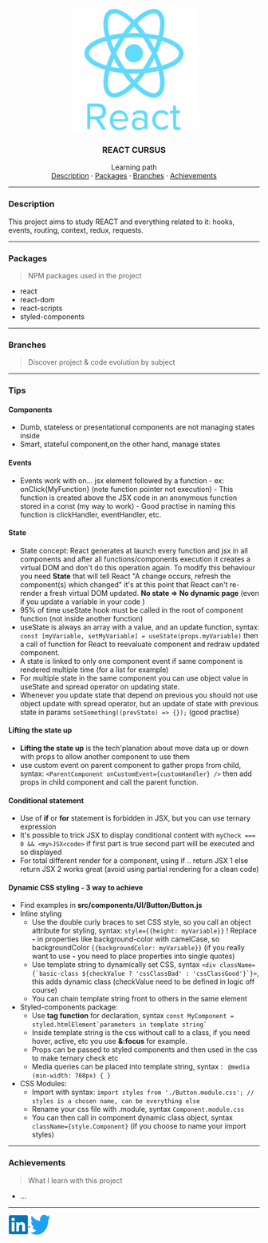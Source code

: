 
<!-- PROJECT LOGO -->
<br />
<p align="center">
  <a href="https://github.com/nicode-io/ReactCursus">
    <img src="https://github.com/devicons/devicon/blob/master/icons/react/react-original-wordmark.svg" alt="Logo" width="250" height=250">
  </a>

<h3 align="center">REACT CURSUS</h3>

  <p align="center">
    Learning path
    <br />
    <a href="#description">Description</a>
    ·
    <a href="#packages">Packages</a>
    ·
    <a href="#branches">Branches</a>
    ·
    <a href="#achievements">Achievements</a>
  </p>


---

### Description


This project aims to study REACT and everything related to it: hooks, events, routing, context, redux, requests.


---

### Packages
> NPM packages used in the project

-   react
-   react-dom
-   react-scripts
-   styled-components

---

### Branches
> Discover project & code evolution by subject

---

### Tips

####    Components
-   Dumb, stateless or presentational components are not managing states inside
-   Smart, stateful component,on the other hand, manage states

####    Events
-   Events work with on... jsx element followed by a function - ex: onClick{MyFunction} (note function pointer not execution) - This function is created above the JSX code in an anonymous function stored in a const (my way to work) - Good practise in naming this function is clickHandler, eventHandler, etc.

####    State
-   State concept: React generates at launch every function and jsx in all components and after all functions/components execution it creates a virtual DOM and don't do this operation again. To modify this behaviour you need **State** that will tell React "A change occurs, refresh the component(s) which changed" it's at this point that React can't re-render a fresh virtual DOM updated. **No state => No dynamic page** (even if you update a variable in your code )
-   95% of time useState hook must be called in the root of component function (not inside another function)
-   useState is always an array with a value, and an update function, syntax: ```const [myVariable, setMyVariable] = useState(props.myVariable)``` then a call of function for React to reevaluate component and redraw updated component.
-   A state is linked to only one component event if same component is rendered multiple time (for a list for example)
-   For multiple state in the same component you can use object value in useState and spread operator on updating state.
-   Whenever you update state that depend on previous you should not use object update with spread operator, but an update of state with previous state in params ```setSomething((prevState) => {});``` (good practise)

####    Lifting the state up
-   **Lifting the state up** is the tech'planation about move data up or down with props to allow another component to use them 
-   use custom event on parent component to gather props from child, syntax: ```<ParentComponent onCustomEvent={customHandler} />``` then add props in child component and call the parent function.

####    Conditional statement
-   Use of **if** or **for** statement is forbidden in JSX, but you can use ternary expression
-   It's possible to trick JSX to display conditional content with ```myCheck === 0 && <my>JSX<code>``` if first part is true second part will be executed and so displayed
-   For total different render for a component, using if .. return JSX 1 else return JSX 2 works great (avoid using partial rendering for a clean code)

####    Dynamic CSS styling - 3 way to achieve
-   Find examples in **src/components/UI/Button/Button.js**
-   Inline styling
    -   Use the double curly braces to set CSS style, so you call an object attribute for styling, syntax: ```style={{height: myVariable}}``` ! Replace **-** in properties like background-color with camelCase, so backgroundColor ```{{backgroundColor: myVariable}}``` (if you really want to use **-** you need to place properties into single quotes)
    -   Use template string to dynamically set CSS, syntax ```<div className={`basic-class ${checkValue ? 'cssClassBad' : 'cssClassGood'}`}>```, this adds dynamic class (checkValue need to be defined in logic off course)
    -   You can chain template string front to others in the same element
-   Styled-components package: 
    -   Use **tag function** for declaration, syntax ```const MyComponent = styled.htmlElement`parameters in template string` ```
    -   Inside template string is the css without call to a class, if you need hover, active, etc you use **&:focus** for example.
    -   Props can be passed to styled components and then used in the css to make ternary check etc 
    -   Media queries can be placed into template string, syntax : ``` @media (min-width: 768px) { }```
-   CSS Modules:
    -   Import with syntax: ```import styles from './Button.module.css'; // styles is a chosen name, can be everything else```
    -   Rename your css file with .module, syntax ```Component.module.css```
    -   You can then call in component dynamic class object, syntax ```className={style.Component}``` (if you choose to name your import styles)


---

### Achievements
> What I learn with this project


- ...

---

<a href="https://linkedin.com/in/nicolas-denoel">
  <img align="center" src="https://github.com/devicons/devicon/blob/master/icons/linkedin/linkedin-original.svg" alt="linkedin.com/in/nicolas-denoel" width="40" height="40" />
</a>  <a href="https://twitter.com/nicode_io">
  <img align="center" src="https://github.com/devicons/devicon/blob/master/icons/twitter/twitter-original.svg" alt="twitter.com/inicode_io" width="40" height="40" />
</a>  
